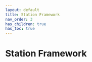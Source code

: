 ```yaml
---
layout: default
title: Station Framework
nav_order: 3
has_children: true
has_toc: true
---
```

# Station Framework
